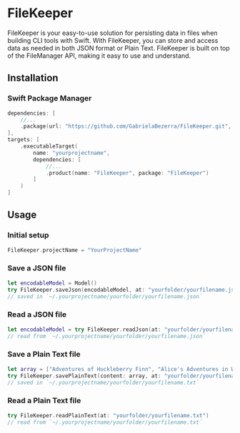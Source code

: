# FileKeeper

FileKeeper is your easy-to-use solution for persisting data in files when building CLI tools with Swift. With FileKeeper, you can store and access data as needed in both JSON format or Plain Text. FileKeeper is built on top of the FileManager API, making it easy to use and understand.

## Installation

### Swift Package Manager

```swift
dependencies: [
    //...
    .package(url: "https://github.com/GabrielaBezerra/FileKeeper.git", branch: "main")
],
targets: [
    .executableTarget(
        name: "yourprojectname",
        dependencies: [
            //...
            .product(name: "FileKeeper", package: "FileKeeper")
        ]
    )
]
```

## Usage

### Initial setup

```swift
FileKeeper.projectName = "YourProjectName"
```

### Save a JSON file

```swift
let encodableModel = Model()
try FileKeeper.saveJson(encodableModel, at: "yourfolder/yourfilename.json")
// saved in `~/.yourprojectname/yourfolder/yourfilename.json`
```

### Read a JSON file

```swift
let encodableModel = try FileKeeper.readJson(at: "yourfolder/yourfilename.json")
// read from `~/.yourprojectname/yourfolder/yourfilename.json`
```

### Save a Plain Text file

```swift
let array = ["Adventures of Huckleberry Finn", "Alice's Adventures in Wonderland", "Moby-Dick"]
try FileKeeper.savePlainText(content: array, at: "yourfolder/yourfilename.txt")
// saved in `~/.yourprojectname/yourfolder/yourfilename.txt`
```

### Read a Plain Text file

```swift
try FileKeeper.readPlainText(at: "yourfolder/yourfilename.txt")
// read from `~/.yourprojectname/yourfolder/yourfilename.txt`
```

